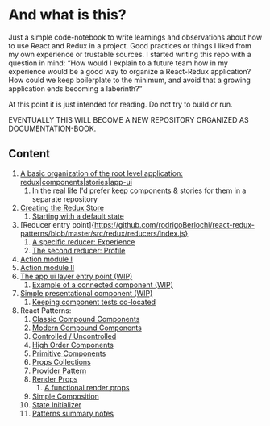 # And what is this?

Just a simple code-notebook to write learnings and observations about how to use React and Redux in a project. 
Good practices or things I liked from my own experience or trustable sources. 
I started writing this repo with a question in mind: 
“How would I explain to a future team how in my experience would be a good way to organize a React-Redux application?
 How could we keep boilerplate to the minimum, and avoid that a growing application ends becoming a laberinth?”

At this point it is just intended for reading. Do not try to build or run. 

EVENTUALLY THIS WILL BECOME A NEW REPOSITORY ORGANIZED AS DOCUMENTATION-BOOK. 

## Content

1. [A basic organization of the root level application: redux|components|stories|app-ui](https://github.com/rodrigoBerlochi/react-redux-patterns/tree/master/src)
   1. In the real life I'd prefer keep components & stories for them in a separate repository 
2. [Creating the Redux Store](https://github.com/rodrigoBerlochi/react-redux-patterns/blob/master/src/redux/store/store.js)
   1. [Starting with a default state](https://github.com/rodrigoBerlochi/react-redux-patterns/blob/master/src/redux/store/defaultState.js)
3. [Reducer entry point]{https://github.com/rodrigoBerlochi/react-redux-patterns/blob/master/src/redux/reducers/index.js}
   1. [A specific reducer: Experience](https://github.com/rodrigoBerlochi/react-redux-patterns/blob/master/src/redux/reducers/experienceReducer.js)
   2. [The second reducer: Profile](https://github.com/rodrigoBerlochi/react-redux-patterns/blob/master/src/redux/reducers/profileReducer.js)
4. [Action module I](https://github.com/rodrigoBerlochi/react-redux-patterns/blob/master/src/redux/actions/experienceActions.js)
5. [Action module II](https://github.com/rodrigoBerlochi/react-redux-patterns/blob/master/src/redux/actions/profileActions.js)
6. [The app ui layer entry point (WIP)](https://github.com/rodrigoBerlochi/react-redux-patterns/blob/master/src/app-ui/index.js)
   1. [Example of a connected component (WIP)](https://github.com/rodrigoBerlochi/react-redux-patterns/blob/master/src/app-ui/editProfile.js)
7. [Simple presentational component (WIP)](https://github.com/rodrigoBerlochi/react-redux-patterns/blob/master/src/components/button/button.js)
   1. [Keeping component tests co-located](https://github.com/rodrigoBerlochi/react-redux-patterns/blob/master/src/components/button/button.test.js)
8. React Patterns:
   1. [Classic Compound Components](https://github.com/rodrigoBerlochi/react-redux-patterns/blob/master/src/components/compound-components/compound-classic.js)
   2. [Modern Compound Components](https://github.com/rodrigoBerlochi/react-redux-patterns/blob/master/src/components/compound-components/compound-modern.js)
   3. [Controlled / Uncontrolled](https://github.com/rodrigoBerlochi/react-redux-patterns/blob/master/src/components/controlled-uncontrolled/input.js)
   4. [High Order Components](https://github.com/rodrigoBerlochi/react-redux-patterns/blob/master/src/components/hoc/highOrderComponent.js)
   5. [Primitive Components](https://github.com/rodrigoBerlochi/react-redux-patterns/blob/master/src/components/primitives/Link/link.js)
   6. [Props Collections](https://github.com/rodrigoBerlochi/react-redux-patterns/blob/master/src/components/props-collections/prop-coll.js)
   7. [Provider Pattern](https://github.com/rodrigoBerlochi/react-redux-patterns/blob/master/src/components/provider/provider.js)
   8. [Render Props](https://github.com/rodrigoBerlochi/react-redux-patterns/blob/master/src/components/render-props/render-props.js)
      1. [A functional render props](https://github.com/rodrigoBerlochi/react-redux-patterns/blob/master/src/components/render-props/render-props-functional.js)
   9. [Simple Composition](https://github.com/rodrigoBerlochi/react-redux-patterns/blob/master/src/components/simple-composition/simple-composition.js)
   10. [State Initializer](https://github.com/rodrigoBerlochi/react-redux-patterns/blob/master/src/components/state-initializer/state-init.js)
   11. [Patterns summary notes](https://github.com/rodrigoBerlochi/react-redux-patterns/blob/master/src/components/Patterns-brief.md)